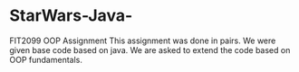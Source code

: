 # StarWars-Java-
FIT2099 OOP Assignment
This assignment was done in pairs. We were given base code based on java. We are asked to extend the code based on OOP fundamentals.
